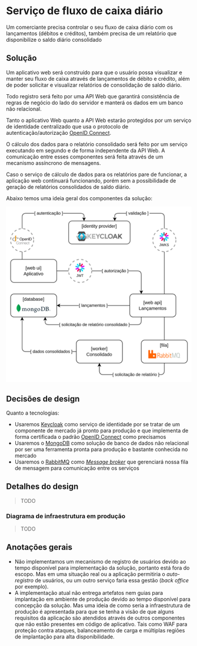 # Serviço de fluxo de caixa diário

Um comerciante precisa controlar o seu fluxo de caixa diário com os lançamentos
(débitos e créditos), também precisa de um relatório que disponibilize o saldo
diário consolidado

## Solução

Um aplicativo web será construído para que o usuário possa visualizar e manter
seu fluxo de caixa através de lançamentos de débito e crédito, além de poder
solicitar e visualizar relatórios de consolidação de saldo diário.

Todo registro será feito por uma API Web que garantirá consistência de regras
de negócio do lado do servidor e manterá os dados em um banco não relacional.

Tanto o aplicativo Web quanto a API Web estarão protegidos por um serviço de
identidade centralizado que usa o protocolo de autenticação/autorização
[OpenID Connect][OPENID_CONNECT].

O cálculo dos dados para o relatório consolidado será feito por um serviço
executando em segundo e de forma independente da API Web. A comunicação
entre esses componentes será feita através de um mecanismo assíncrono de
mensagens.

Caso o serviço de cálculo de dados para os relatórios pare de funcionar, a
aplicação web continuará funcionando, porém sem a possibilidade de geração de
relatórios consolidados de saldo diário.

Abaixo temos uma ideia geral dos componentes da solução:

![](images/diagrama-componentes.png)


## Decisões de design

Quanto a tecnologias:

- Usaremos [Keycloak][KEYCLOAK] como serviço de identidade por
se tratar de um componente de mercado já pronto para produção e que implementa
de forma certificada o padrão [OpenID Connect][OPENID_CONNECT] como precisamos
- Usaremos o [MongoDB][MONGODB] como solução de banco de dados não relacional
por ser uma ferramenta pronta para produção e bastante conhecida no mercado
- Usaremos o [RabbitMQ][RABBITMQ] como [*Message broker*][MESSAGE_BROKER] que
gerenciará nossa fila de mensagem para comunicação entre os serviços

## Detalhes do design

> TODO

### Diagrama de infraestrutura em produção

> TODO

## Anotações gerais

- Não implementamos um mecanismo de registro de usuários devido ao tempo
disponível para implementação da solução, portanto está fora do escopo. Mas
em uma situação real ou a aplicação permitiria o *auto-registro* de usuários,
ou um outro serviço faria essa gestão (*back office* por exemplo).
- A implementação atual não entrega artefatos nem guias para implantação em
ambiente de produção devido ao tempo disponível para concepção da solução. Mas
uma ideia de como seria a infraestrutura de produção é apresentada para que
se tenha a visão de que alguns requisitos da aplicação são atendidos através
de outros componentes que não estão presentes em código de aplicativo. Tais
como WAF para proteção contra ataques, balanceamento de carga e múltiplas
regiões de implantação para alta disponibilidade.


[OPENID_CONNECT]: https://openid.net/developers/how-connect-works
[KEYCLOAK]: https://www.keycloak.org
[MONGODB]: https://www.mongodb.com
[RABBITMQ]: https://www.rabbitmq.com
[MESSAGE_BROKER]: https://en.wikipedia.org/wiki/Message_broker